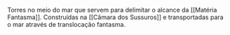 
Torres no meio do mar que servem para delimitar o alcance da [[Matéria Fantasma]]. Construídas na [[Câmara dos Sussuros]] e transportadas para o mar através de translocação fantasma.
